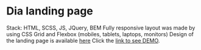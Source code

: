 # Dia landing page
Stack: HTML, SCSS, JS, JQuery, BEM
Fully responsive layout was made by using CSS Grid and Flexbox (mobiles, tablets, laptops, monitors)
Design of the landing page is available [here](https://www.figma.com/file/vhfzZ7SqWGkMGd5iCDdBCy/Dia-New?node-id=0%3A1)
Click the [link to see DEMO](https://xipholena.github.io/layout_dia/).
